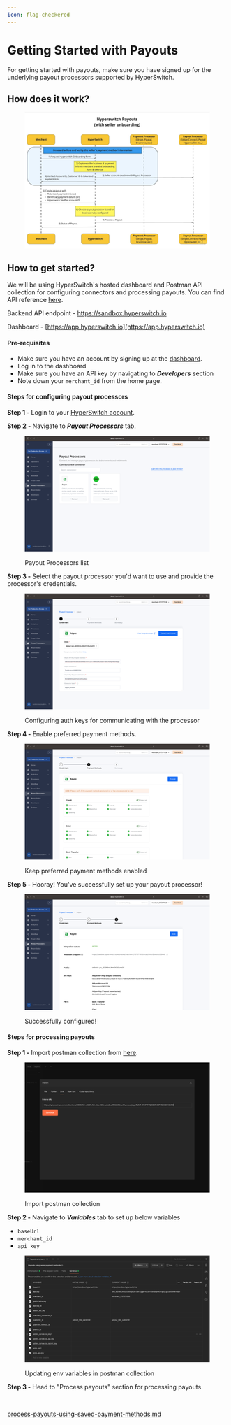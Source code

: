 ```yaml
---
icon: flag-checkered
---
```


# Getting Started with Payouts

For getting started with payouts, make sure you have signed up for the underlying payout processors supported by HyperSwitch.

## How does it work?

<figure><img src="../../../.gitbook/assets/image (5).png" alt=""><figcaption></figcaption></figure>

## How to get started?

We will be using HyperSwitch's hosted dashboard and Postman API collection for configuring connectors and processing payouts. You can find API reference [here](https://api-reference.hyperswitch.io/api-reference/payouts/payouts--create).

Backend API endpoint - https://sandbox.hyperswitch.io

Dashboard - [https://app.hyperswitch.io](https://app.hyperswitch.io)

#### Pre-requisites

* Make sure you have an account by signing up at the [dashboard](https://app.hyperswitch.io).
* Log in to the dashboard
* Make sure you have an API key by navigating to _**Developers**_ section
* Note down your `merchant_id` from the home page.

#### Steps for configuring payout processors

**Step 1 -** Login to your [HyperSwitch account](https://app.hyperswitch.io).

**Step 2** - Navigate to _**Payout Processors**_ tab.

<figure><img src="../../../.gitbook/assets/image (1) (1) (1) (1) (1).png" alt=""><figcaption><p>Payout Processors list</p></figcaption></figure>

**Step 3 -** Select the payout processor you'd want to use and provide the processor's credentials.

<figure><img src="../../../.gitbook/assets/image (2) (1) (1).png" alt=""><figcaption><p>Configuring auth keys for communicating with the processor</p></figcaption></figure>

**Step 4 -** Enable preferred payment methods.

<figure><img src="../../../.gitbook/assets/image (3) (1).png" alt=""><figcaption><p>Keep preferred payment methods enabled</p></figcaption></figure>

**Step 5 -** Hooray! You've successfully set up your payout processor!

<figure><img src="../../../.gitbook/assets/image (4) (1).png" alt=""><figcaption><p>Successfully configured!</p></figcaption></figure>

#### Steps for processing payouts

**Step 1 -** Import postman collection from [here](https://www.postman.com/hs-payouts/hyperswitch/collection/u6uep7u/payouts-w-hyperswitch).

<figure><img src="../../../.gitbook/assets/image (5) (1).png" alt=""><figcaption><p>Import postman collection</p></figcaption></figure>

**Step 2 -** Navigate to _**Variables**_ tab to set up below variables

* `baseUrl`
* `merchant_id`
* `api_key`

<figure><img src="../../../.gitbook/assets/image (6).png" alt=""><figcaption><p>Updating env variables in postman collection</p></figcaption></figure>

**Step 3 -** Head to "Process payouts" section for processing payouts.

<figure><img src="../../../.gitbook/assets/Screenshot 2024-10-18 at 12.10.26 PM.png" alt=""><figcaption></figcaption></figure>

[process-payouts-using-saved-payment-methods.md](process-payouts-using-saved-payment-methods.md)
